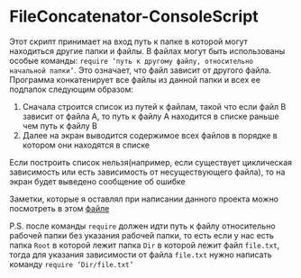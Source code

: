 # FileConcatenator-ConsoleScript

Этот скрипт принимает на вход путь к папке в которой могут находиться другие папки и файлы.
В файлах могут быть использованы особые команды: ```require ‘путь к другому файлу, относительно начальной папки’```.
Это означает, что файл зависит от другого файла.
Программа конкатенирует все файлы из данной папки и всех ее подпапок следующим образом:

1. Сначала строится список из путей к файлам, такой что если файл B зависит от файла A, то путь к файлу A находится в списке раньше чем путь к файлу B
2. Далее на экран выводится содержимое всех файлов в порядке в котором они находятся в списке

Если построить список нельзя(например, если существует циклическая зависимость или есть зависимость от несуществующего файла), то на экран будет выведено сообщение об ошибке

Заметки, которые я оставлял при написании данного проекта можно посмотреть в этом [файле](concatenator/src/README.md)

P.S. после команды ```require``` должен идти путь к файлу относительно рабочей папки без указания рабочей папки, то есть если у нас есть папка ```Root``` в которой лежит папка ```Dir``` в которой лежит файл ```file.txt```, тогда для указания зависимости от файла ```file.txt``` нужно написать команду ```require ‘Dir/file.txt’```